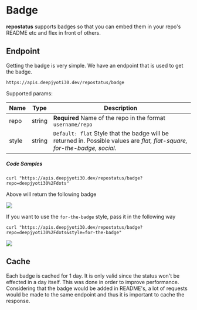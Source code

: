 # Badge

**repostatus** supports badges so that you can embed them in your repo's README etc and flex in front of others.

## Endpoint

Getting the badge is very simple. We have an endpoint that is used to get the badge.

`https://apis.deepjyoti30.dev/repostatus/badge`


Supported params:

| Name | Type | Description |
| ---- | ------- | ----------- |
| repo | string | **Required** Name of the repo in the format `username/repo` |
| style | string | `Default: flat` Style that the badge will be returned in. Possible values are *flat, flat-square, for-the-badge, social*. |


##### Code Samples

```
curl "https://apis.deepjyoti30.dev/repostatus/badge?repo=deepjyoti30%2Fdots"
```

Above will return the following badge

<img src="http://localhost:5000/badge?repo=deepjyoti30%2Fdots">

If you want to use the `for-the-badge` style, pass it in the following way

```
curl "https://apis.deepjyoti30.dev/repostatus/badge?repo=deepjyoti30%2Fdots&style=for-the-badge"
```

<img src="http://localhost:5000/badge?repo=deepjyoti30%2Fdots&style=for-the-badge">

## Cache

Each badge is cached for 1 day. It is only valid since the status won't be effected in a day itself. This was done in order to improve performance. Considering that the badge would be added in README's, a lot of requests would be made to the same endpoint and thus it is important to cache the response.
